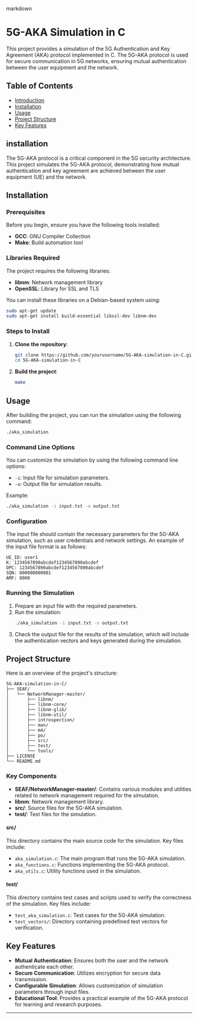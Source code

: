 markdown
# 5G-AKA Simulation in C

This project provides a simulation of the 5G Authentication and Key Agreement (AKA) protocol implemented in C. The 5G-AKA protocol is used for secure communication in 5G networks, ensuring mutual authentication between the user equipment and the network.

## Table of Contents
- [Introduction](#introduction)
- [Installation](#installation)
- [Usage](#usage)
- [Project Structure](#project-structure)
- [Key Features](#key-features)

## installation

The 5G-AKA protocol is a critical component in the 5G security architecture. This project simulates the 5G-AKA protocol, demonstrating how mutual authentication and key agreement are achieved between the user equipment (UE) and the network.
## Installation

### Prerequisites

Before you begin, ensure you have the following tools installed:
- **GCC**: GNU Compiler Collection
- **Make**: Build automation tool

### Libraries Required

The project requires the following libraries:
- **libnm**: Network management library
- **OpenSSL**: Library for SSL and TLS

You can install these libraries on a Debian-based system using:
```sh
sudo apt-get update
sudo apt-get install build-essential libssl-dev libnm-dev
```

### Steps to Install

1. **Clone the repository**:
    ```sh
    git clone https://github.com/yourusername/5G-AKA-simulation-in-C.git
    cd 5G-AKA-simulation-in-C
    ```

2. **Build the project**:
    ```sh
    make
    ```

## Usage

After building the project, you can run the simulation using the following command:
```sh
./aka_simulation
```

### Command Line Options

You can customize the simulation by using the following command line options:
- `-i`: Input file for simulation parameters.
- `-o`: Output file for simulation results.

Example:
```sh
./aka_simulation -i input.txt -o output.txt
```

### Configuration

The input file should contain the necessary parameters for the 5G-AKA simulation, such as user credentials and network settings. An example of the input file format is as follows:

```plaintext
UE_ID: user1
K: 1234567890abcdef1234567890abcdef
OPC: 1234567890abcdef1234567890abcdef
SQN: 000000000001
AMF: 8000
```

### Running the Simulation

1. Prepare an input file with the required parameters.
2. Run the simulation:
    ```sh
    ./aka_simulation -i input.txt -o output.txt
    ```
3. Check the output file for the results of the simulation, which will include the authentication vectors and keys generated during the simulation.

## Project Structure

Here is an overview of the project's structure:

```
5G-AKA-simulation-in-C/
├── SEAF/
│   └── NetworkManager-master/
│       ├── libnm/
│       ├── libnm-core/
│       ├── libnm-glib/
│       ├── libnm-util/
│       ├── introspection/
│       ├── man/
│       ├── m4/
│       ├── po/
│       ├── src/
│       ├── test/
│       └── tools/
├── LICENSE
└── README.md
```

### Key Components

- **SEAF/NetworkManager-master/**: Contains various modules and utilities related to network management required for the simulation.
- **libnm**: Network management library.
- **src/**: Source files for the 5G-AKA simulation.
- **test/**: Test files for the simulation.

#### src/

This directory contains the main source code for the simulation. Key files include:
- `aka_simulation.c`: The main program that runs the 5G-AKA simulation.
- `aka_functions.c`: Functions implementing the 5G-AKA protocol.
- `aka_utils.c`: Utility functions used in the simulation.

#### test/

This directory contains test cases and scripts used to verify the correctness of the simulation. Key files include:
- `test_aka_simulation.c`: Test cases for the 5G-AKA simulation.
- `test_vectors/`: Directory containing predefined test vectors for verification.

## Key Features

- **Mutual Authentication**: Ensures both the user and the network authenticate each other.
- **Secure Communication**: Utilizes encryption for secure data transmission.
- **Configurable Simulation**: Allows customization of simulation parameters through input files.
- **Educational Tool**: Provides a practical example of the 5G-AKA protocol for learning and research purposes.

---

